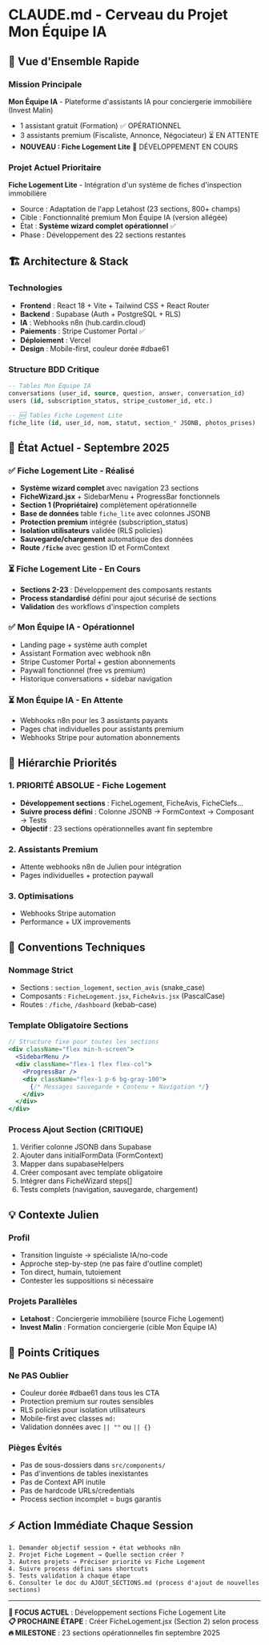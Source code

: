 # CLAUDE.md - Cerveau du Projet Mon Équipe IA

## 🎯 Vue d'Ensemble Rapide

### Mission Principale
**Mon Équipe IA** - Plateforme d'assistants IA pour conciergerie immobilière (Invest Malin)
- 1 assistant gratuit (Formation) ✅ OPÉRATIONNEL
- 3 assistants premium (Fiscaliste, Annonce, Négociateur) ⏳ EN ATTENTE
- **NOUVEAU : Fiche Logement Lite** 🚀 DÉVELOPPEMENT EN COURS

### Projet Actuel Prioritaire
**Fiche Logement Lite** - Intégration d'un système de fiches d'inspection immobilière
- Source : Adaptation de l'app Letahost (23 sections, 800+ champs)
- Cible : Fonctionnalité premium Mon Équipe IA (version allégée)
- État : **Système wizard complet opérationnel** ✅
- Phase : Développement des 22 sections restantes

## 🏗️ Architecture & Stack

### Technologies
- **Frontend** : React 18 + Vite + Tailwind CSS + React Router
- **Backend** : Supabase (Auth + PostgreSQL + RLS)
- **IA** : Webhooks n8n (hub.cardin.cloud)
- **Paiements** : Stripe Customer Portal ✅
- **Déploiement** : Vercel
- **Design** : Mobile-first, couleur dorée #dbae61

### Structure BDD Critique
```sql
-- Tables Mon Équipe IA
conversations (user_id, source, question, answer, conversation_id)
users (id, subscription_status, stripe_customer_id, etc.)

-- 🆕 Tables Fiche Logement Lite  
fiche_lite (id, user_id, nom, statut, section_* JSONB, photos_prises)
```

## 🚀 État Actuel - Septembre 2025

### ✅ Fiche Logement Lite - Réalisé
- **Système wizard complet** avec navigation 23 sections
- **FicheWizard.jsx** + SidebarMenu + ProgressBar fonctionnels
- **Section 1 (Propriétaire)** complètement opérationnelle
- **Base de données** table `fiche_lite` avec colonnes JSONB
- **Protection premium** intégrée (subscription_status)
- **Isolation utilisateurs** validée (RLS policies)
- **Sauvegarde/chargement** automatique des données
- **Route `/fiche`** avec gestion ID et FormContext

### ⏳ Fiche Logement Lite - En Cours  
- **Sections 2-23** : Développement des composants restants
- **Process standardisé** défini pour ajout sécurisé de sections
- **Validation** des workflows d'inspection complets

### ✅ Mon Équipe IA - Opérationnel
- Landing page + système auth complet
- Assistant Formation avec webhook n8n
- Stripe Customer Portal + gestion abonnements
- Paywall fonctionnel (free vs premium)
- Historique conversations + sidebar navigation

### ⏳ Mon Équipe IA - En Attente
- Webhooks n8n pour les 3 assistants payants
- Pages chat individuelles pour assistants premium
- Webhooks Stripe pour automation abonnements

## 🧭 Hiérarchie Priorités

### 1. PRIORITÉ ABSOLUE - Fiche Logement 
- **Développement sections** : FicheLogement, FicheAvis, FicheClefs...
- **Suivre process défini** : Colonne JSONB → FormContext → Composant → Tests
- **Objectif** : 23 sections opérationnelles avant fin septembre

### 2. Assistants Premium
- Attente webhooks n8n de Julien pour intégration
- Pages individuelles + protection paywall

### 3. Optimisations
- Webhooks Stripe automation
- Performance + UX improvements

## 🔧 Conventions Techniques

### Nommage Strict
- Sections : `section_logement`, `section_avis` (snake_case)
- Composants : `FicheLogement.jsx`, `FicheAvis.jsx` (PascalCase)
- Routes : `/fiche`, `/dashboard` (kebab-case)

### Template Obligatoire Sections
```jsx
// Structure fixe pour toutes les sections
<div className="flex min-h-screen">
  <SidebarMenu />
  <div className="flex-1 flex flex-col">
    <ProgressBar />
    <div className="flex-1 p-6 bg-gray-100">
      {/* Messages sauvegarde + Contenu + Navigation */}
    </div>
  </div>
</div>
```

### Process Ajout Section (CRITIQUE)
1. Vérifier colonne JSONB dans Supabase
2. Ajouter dans initialFormData (FormContext)
3. Mapper dans supabaseHelpers
4. Créer composant avec template obligatoire
5. Intégrer dans FicheWizard steps[]
6. Tests complets (navigation, sauvegarde, chargement)

## 💡 Contexte Julien

### Profil
- Transition linguiste → spécialiste IA/no-code
- Approche step-by-step (ne pas faire d'outline complet)
- Ton direct, humain, tutoiement
- Contester les suppositions si nécessaire

### Projets Parallèles
- **Letahost** : Conciergerie immobilière (source Fiche Logement)
- **Invest Malin** : Formation conciergerie (cible Mon Équipe IA)

## 🚨 Points Critiques

### Ne PAS Oublier
- Couleur dorée #dbae61 dans tous les CTA
- Protection premium sur routes sensibles
- RLS policies pour isolation utilisateurs
- Mobile-first avec classes `md:`
- Validation données avec `|| ""` ou `|| {}`

### Pièges Évités
- Pas de sous-dossiers dans `src/components/`
- Pas d'inventions de tables inexistantes
- Pas de Context API inutile
- Pas de hardcode URLs/credentials
- Process section incomplet = bugs garantis

## ⚡ Action Immédiate Chaque Session

```
1. Demander objectif session + état webhooks n8n
2. Projet Fiche Logement → Quelle section créer ?
3. Autres projets → Préciser priorité vs Fiche Logement  
4. Suivre process défini sans shortcuts
5. Tests validation à chaque étape
6. Consulter le doc du AJOUT_SECTIONS.md (process d'ajout de nouvelles sections)
```

---

**🎯 FOCUS ACTUEL** : Développement sections Fiche Logement Lite  
**📋 PROCHAINE ÉTAPE** : Créer FicheLogement.jsx (Section 2) selon process  
**🔥 MILESTONE** : 23 sections opérationnelles fin septembre 2025